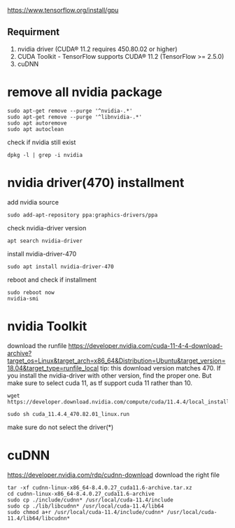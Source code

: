 https://www.tensorflow.org/install/gpu

## Requirment
1. nvidia driver (CUDA® 11.2 requires 450.80.02 or higher)
2. CUDA Toolkit - TensorFlow supports CUDA® 11.2 (TensorFlow >= 2.5.0)
3. cuDNN

# remove all nvidia package


```
sudo apt-get remove --purge '^nvidia-.*'
sudo apt-get remove --purge '^libnvidia-.*'
sudo apt autoremove
sudo apt autoclean
```
check if nvidia still exist
```
dpkg -l | grep -i nvidia
```

# nvidia driver(470) installment 
add nvidia source
```
sudo add-apt-repository ppa:graphics-drivers/ppa
```

check nvidia-driver version
```
apt search nvidia-driver
```

install nvidia-driver-470
```
sudo apt install nvidia-driver-470
```

reboot and check if installment
```
sudo reboot now
nvidia-smi
```

# nvidia Toolkit
download the runfile
https://developer.nvidia.com/cuda-11-4-4-download-archive?target_os=Linux&target_arch=x86_64&Distribution=Ubuntu&target_version=18.04&target_type=runfile_local
tip: this download version matches 470. If you install the nvidia-driver with other version, find the proper one. But make sure to select cuda 11, as tf support cuda 11 rather than 10.

```
wget https://developer.download.nvidia.com/compute/cuda/11.4.4/local_installers/cuda_11.4.4_470.82.01_linux.run

sudo sh cuda_11.4.4_470.82.01_linux.run
```
make sure do not select the driver(\*)



# cuDNN
https://developer.nvidia.com/rdp/cudnn-download
download the right file

```
tar -xf cudnn-linux-x86_64-8.4.0.27_cuda11.6-archive.tar.xz
cd cudnn-linux-x86_64-8.4.0.27_cuda11.6-archive
sudo cp ./include/cudnn* /usr/local/cuda-11.4/include
sudo cp ./lib/libcudnn* /usr/local/cuda-11.4/lib64
sudo chmod a+r /usr/local/cuda-11.4/include/cudnn* /usr/local/cuda-11.4/lib64/libcudnn*
```

